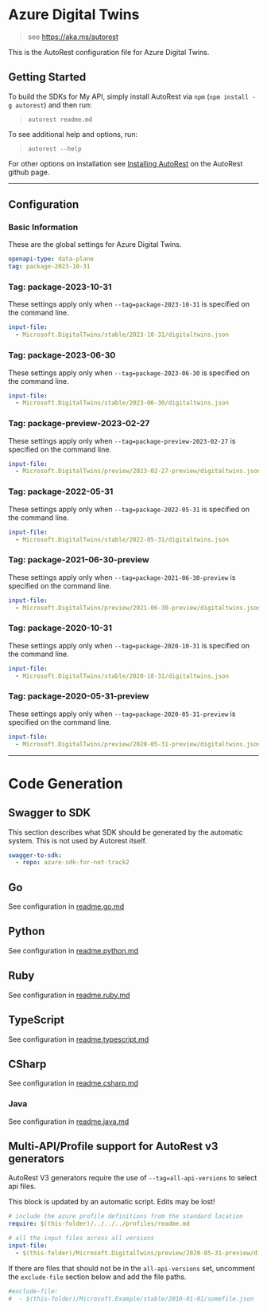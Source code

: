 # Azure Digital Twins

> see https://aka.ms/autorest

This is the AutoRest configuration file for Azure Digital Twins.

## Getting Started

To build the SDKs for My API, simply install AutoRest via `npm` (`npm install -g autorest`) and then run:

> `autorest readme.md`

To see additional help and options, run:

> `autorest --help`

For other options on installation see [Installing AutoRest](https://aka.ms/autorest/install) on the AutoRest github page.

---

## Configuration

### Basic Information

These are the global settings for Azure Digital Twins.

``` yaml
openapi-type: data-plane
tag: package-2023-10-31
```

### Tag: package-2023-10-31

These settings apply only when `--tag=package-2023-10-31` is specified on the command line.

``` yaml $(tag) == 'package-2023-10-31'
input-file:
  - Microsoft.DigitalTwins/stable/2023-10-31/digitaltwins.json
```

### Tag: package-2023-06-30

These settings apply only when `--tag=package-2023-06-30` is specified on the command line.

``` yaml $(tag) == 'package-2023-06-30'
input-file:
  - Microsoft.DigitalTwins/stable/2023-06-30/digitaltwins.json
```

### Tag: package-preview-2023-02-27

These settings apply only when `--tag=package-preview-2023-02-27` is specified on the command line.

``` yaml $(tag) == 'package-preview-2023-02-27'
input-file:
  - Microsoft.DigitalTwins/preview/2023-02-27-preview/digitaltwins.json
```

### Tag: package-2022-05-31

These settings apply only when `--tag=package-2022-05-31` is specified on the command line.

``` yaml $(tag) == 'package-2022-05-31'
input-file:
  - Microsoft.DigitalTwins/stable/2022-05-31/digitaltwins.json
```

### Tag: package-2021-06-30-preview

These settings apply only when `--tag=package-2021-06-30-preview` is specified on the command line.

``` yaml $(tag) == 'package-2021-06-30-preview'
input-file:
  - Microsoft.DigitalTwins/preview/2021-06-30-preview/digitaltwins.json
```

### Tag: package-2020-10-31

These settings apply only when `--tag=package-2020-10-31` is specified on the command line.

``` yaml $(tag) == 'package-2020-10-31'
input-file:
  - Microsoft.DigitalTwins/stable/2020-10-31/digitaltwins.json
```

### Tag: package-2020-05-31-preview

These settings apply only when `--tag=package-2020-05-31-preview` is specified on the command line.

``` yaml $(tag) == 'package-2020-05-31-preview'
input-file:
  - Microsoft.DigitalTwins/preview/2020-05-31-preview/digitaltwins.json
```

---

# Code Generation

## Swagger to SDK

This section describes what SDK should be generated by the automatic system.
This is not used by Autorest itself.

``` yaml $(swagger-to-sdk)
swagger-to-sdk:
  - repo: azure-sdk-for-net-track2
```

## Go

See configuration in [readme.go.md](./readme.go.md)

## Python

See configuration in [readme.python.md](./readme.python.md)

## Ruby

See configuration in [readme.ruby.md](./readme.ruby.md)

## TypeScript

See configuration in [readme.typescript.md](./readme.typescript.md)

## CSharp

See configuration in [readme.csharp.md](./readme.csharp.md)

### Java

See configuration in [readme.java.md](./readme.java.md)

## Multi-API/Profile support for AutoRest v3 generators

AutoRest V3 generators require the use of `--tag=all-api-versions` to select api files.

This block is updated by an automatic script. Edits may be lost!

``` yaml $(tag) == 'all-api-versions' /* autogenerated */
# include the azure profile definitions from the standard location
require: $(this-folder)/../../../profiles/readme.md

# all the input files across all versions
input-file:
  - $(this-folder)/Microsoft.DigitalTwins/preview/2020-05-31-preview/digitaltwins.json

```

If there are files that should not be in the `all-api-versions` set,
uncomment the  `exclude-file` section below and add the file paths.

``` yaml $(tag) == 'all-api-versions'
#exclude-file: 
#  - $(this-folder)/Microsoft.Example/stable/2010-01-01/somefile.json
```
